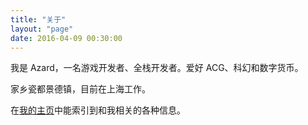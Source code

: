 ```yaml
---
title: "关于"
layout: "page"
date: 2016-04-09 00:30:00
---
```

我是 Azard，一名游戏开发者、全栈开发者。爱好 ACG、科幻和数字货币。

家乡瓷都景德镇，目前在上海工作。

在[我的主页](https://azard.me)中能索引到和我相关的各种信息。
